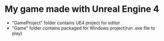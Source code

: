 # My game made with Unreal Engine 4
* "GameProject" folder contains UE4 project for editor
* "Game" folder contains packaged for Windows project(run .exe file to play)

